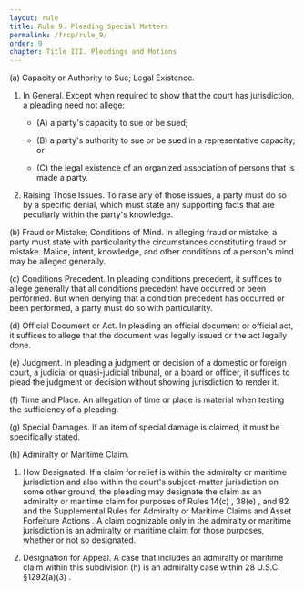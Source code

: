 ```yaml
---
layout: rule
title: Rule 9. Pleading Special Matters
permalink: /frcp/rule_9/
order: 9
chapter: Title III. Pleadings and Motions
---
```


(a) Capacity or Authority to Sue; Legal Existence.


1. In General. Except when required to show that the court has jurisdiction, a pleading need not allege:


    - (A) a party's capacity to sue or be sued;


    - (B) a party's authority to sue or be sued in a representative capacity; or


    - (C) the legal existence of an organized association of persons that is made a party.


2. Raising Those Issues. To raise any of those issues, a party must do so by a specific denial, which must state any supporting facts that are peculiarly within the party's knowledge.


(b) Fraud or Mistake; Conditions of Mind. In alleging fraud or mistake, a party must state with particularity the circumstances constituting fraud or mistake. Malice, intent, knowledge, and other conditions of a person's mind may be alleged generally.


(c) Conditions Precedent. In pleading conditions precedent, it suffices to allege generally that all conditions precedent have occurred or been performed. But when denying that a condition precedent has occurred or been performed, a party must do so with particularity.


(d) Official Document or Act. In pleading an official document or official act, it suffices to allege that the document was legally issued or the act legally done.


(e) Judgment. In pleading a judgment or decision of a domestic or foreign court, a judicial or quasi-judicial tribunal, or a board or officer, it suffices to plead the judgment or decision without showing jurisdiction to render it.


(f) Time and Place. An allegation of time or place is material when testing the sufficiency of a pleading.


(g) Special Damages. If an item of special damage is claimed, it must be specifically stated.


(h) Admiralty or Maritime Claim.


1. How Designated. If a claim for relief is within the admiralty or maritime jurisdiction and also within the court's subject-matter jurisdiction on some other ground, the pleading may designate the claim as an admiralty or maritime claim for purposes of Rules 14(c) , 38(e) , and 82 and the Supplemental Rules for Admiralty or Maritime Claims and Asset Forfeiture Actions . A claim cognizable only in the admiralty or maritime jurisdiction is an admiralty or maritime claim for those purposes, whether or not so designated.


2. Designation for Appeal. A case that includes an admiralty or maritime claim within this subdivision (h) is an admiralty case within 28 U.S.C. §1292(a)(3) .
